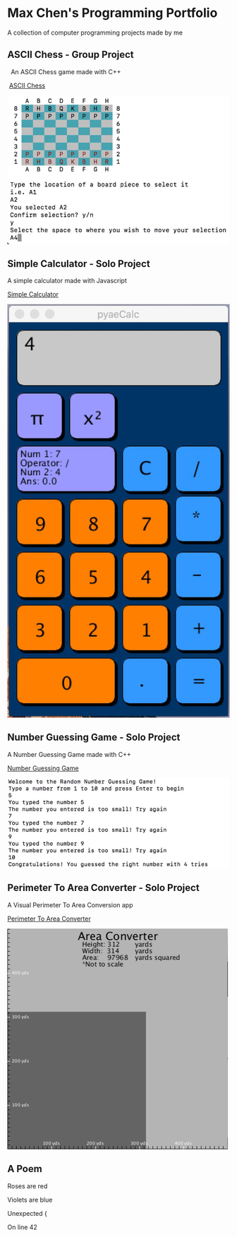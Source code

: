# Max Chen's Programming Portfolio

A collection of computer programming projects made by me

## ASCII Chess - Group Project
  An ASCII Chess game made with C++
   
  [ASCII Chess](https://github.com/Arcane-Panda/Chess)
  
   <img src="Chess.jpg">
  
## Simple Calculator - Solo Project
  A simple calculator made with Javascript
  
  [Simple Calculator](https://github.com/MaxChen11/Calculator)

   <img src="pyaeCalc.jpg">
   
## Number Guessing Game - Solo Project
   A Number Guessing Game made with C++
   
   [Number Guessing Game](https://github.com/MaxChen11/numberGuessingGame)
   
   <img src="NumberGuessingGame.jpg">
   
## Perimeter To Area Converter - Solo Project
   A Visual Perimeter To Area Conversion app
   
   [Perimeter To Area Converter](https://github.com/MaxChen11/ConversionApp)
   
   <img src="PerimeterToArea.jpg" height="500" width="500">

## A Poem

  Roses are red
  
  Violets are blue
  
  Unexpected {
  
  On line 42

